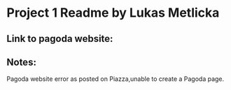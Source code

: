 Project 1 Readme by Lukas Metlicka
==================================

Link to pagoda website:
-----------------------

Notes:
------
Pagoda website error as posted on Piazza,unable to create a Pagoda page.